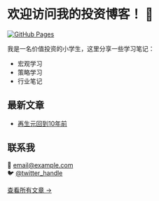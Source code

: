 # 欢迎访问我的投资博客！ 👋

[![GitHub Pages](https://img.shields.io/badge/GitHub-Pages-brightgreen)](https://pages.github.com)

我是一名价值投资的小学生，这里分享一些学习笔记：
- 宏观学习
- 策略学习
- 行业笔记

## 最新文章
- [再生元回到10年前](/posts/regeneron_10_years.md)

## 联系我
📧 email@example.com  
🐦 [@twitter_handle](https://twitter.com/yourhandle)

[查看所有文章 →](/archive)
